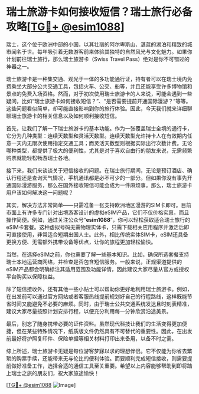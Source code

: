 # 瑞士旅游卡如何接收短信？瑞士旅行必备攻略[[TG💪+ @esim1088](https://t.me/s/esim1088)]

瑞士，这个位于欧洲中部的小国，以其壮丽的阿尔卑斯山、湛蓝的湖泊和精致的城市闻名于世。每年吸引着无数游客前来体验其独特的自然风光与文化魅力。如果你计划前往瑞士旅行，那么瑞士旅游卡（Swiss Travel Pass）绝对是你不可错过的神器之一。

瑞士旅游卡是一种集交通、观光于一体的多功能通行证，持有者可以在瑞士境内免费乘坐大部分公共交通工具，包括火车、公交、船等，并且还能享受许多博物馆和景点的免费入场资格。然而，对于初次使用瑞士旅游卡的人来说，可能会遇到一些疑问，比如“瑞士旅游卡如何接收短信？”、“是否需要提前开通国际漫游？”等等。这些问题看似简单，却可能直接影响到你的旅行体验。因此，今天我们就来详细聊聊瑞士旅游卡的相关信息以及如何顺利接收短信。

首先，让我们了解一下瑞士旅游卡的基本功能。作为一张覆盖瑞士全境的通行卡，它分为几种类型：连续天数型和灵活天数型。连续天数型允许持卡人在有效期内任意一天内无限次使用指定交通工具；而灵活天数型则根据实际出行次数计费。无论哪种类型，都提供了极大的便利性，尤其是对于喜欢自由行的朋友来说，无需频繁购票就能轻松畅游瑞士各地。

接下来，我们来谈谈关于短信接收的问题。在瑞士旅行期间，无论是预订酒店、确认行程还是查询天气情况，手机通讯都是必不可少的一部分。但如果你没有事先开通国际漫游服务，那么在国外接收短信可能会成为一件麻烦事。那么，瑞士旅游卡用户该如何解决这一问题呢？

其实，解决方法非常简单——只需准备一张支持欧洲地区漫游的SIM卡即可。目前市面上有许多专门针对出境游客设计的虚拟eSIM产品，它们不仅价格实惠，而且操作简便。例如，通过关注公众号“**esim1088**”，你可以轻松获取适合瑞士旅行的eSIM卡套餐。这种虚拟号码无需物理实体卡，只需下载相关应用程序并激活后即可直接使用，非常适合短期出国人士。此外，相比传统实体SIM卡，eSIM还具备更换方便、无需额外携带设备等优点，让你的旅程更加轻松愉快。

当然，在选择eSIM之前，你也需要了解一些基本知识。比如，确保所选套餐支持瑞士本地运营商网络，并检查是否包含短信服务。一般来说，正规渠道提供的eSIM产品都会明确标注其适用范围及功能详情，因此建议大家尽量从官方或授权平台购买以保障权益。

除了短信接收外，还有其他一些小贴士可以帮助你更好地利用瑞士旅游卡。例如，在出发前可以通过官方网站或者客服热线提前规划好自己的行程路线，这样既能节省时间又能避免不必要的麻烦。同时，由于瑞士公共交通系统发达且时刻表精准，建议大家尽量按照计划安排行程，以便充分利用每一分钟欣赏沿途美景。

最后，别忘了随身携带必要的证件资料。虽然现代科技让我们的生活变得更加便捷，但在某些特殊情况下，纸质版文件仍然具有不可替代的重要性。因此，在出发前最好将护照复印件、保险单据等相关材料打印出来备用，以备不时之需。

综上所述，瑞士旅游卡无疑是每位游客梦寐以求的理想伴侣。它不仅能为你省去繁琐的购票手续，还能带来无与伦比的便利体验。而要顺利完成短信接收，则需要提前做好准备工作，选择合适的通信工具至关重要。希望以上内容能够帮助到即将踏上瑞士之旅的朋友们，祝大家旅途愉快！

[[TG💪+ @esim1088](https://t.me/s/esim1088) ![Image](https://i.postimg.cc/4NQfJmqS/Snipaste-2025-05-13-00-14-12.png)]